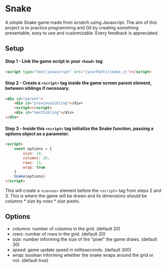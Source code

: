 # Snake

A simple Snake game made from scratch using Javascript. The aim of this project is to practice programming and Git by creating something presentable, easy to use and customizable. Every feedback is appreciated.

## Setup

#### Step 1 - Link the game script in your `<head>` tag
```html
<script type="text/javascript" src="[yourPath]/snake.js"></script>
```
#### Step 2 - Create a `<script>` tag inside the game screen parent element, between siblings if necessary.
```html
<div id="parent">
    <div id="previousSibling">/div>
    <script></script>
    <div id="nextSibling">/div>
</div>
```

#### Step 3 - Inside this `<script>` tag initialize the Snake function, passing a options object as a parameter.
```html
<script>
    const options = {
        size: 10,
        columns: 20,
        rows: 15,
        wrap: true
    }
    Snake(options)
</script>
```
 This will create a `<canvas>` element before the `<script>` tag from steps 2 and 3. This is where the game will be drawn and its dimensions should be *columns* * *size* by *rows* * *size* pixels.

## Options

- _columns_: number of columns in the grid. (default 20)
- _rows_: number of rows in the grid. (default 20)
- _size_: number informing the size of the "pixel" the game draws. (default 30)
- _speed_: game update speed in millisseconds. (default 300)
- _wrap_: boolean informing whether the snake wraps around the grid or not. (default true)

